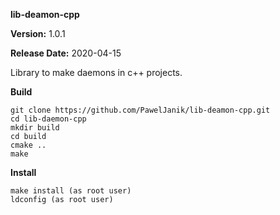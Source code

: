 **lib-deamon-cpp**

**Version:** 1.0.1

**Release Date:** 2020-04-15

Library to make daemons in c++ projects.

**Build**
```
git clone https://github.com/PawelJanik/lib-deamon-cpp.git
cd lib-daemon-cpp
mkdir build
cd build
cmake ..
make
```

**Install**
```
make install (as root user)
ldconfig (as root user)
```
